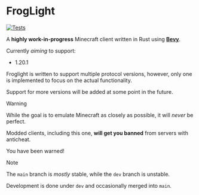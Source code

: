 # FrogLight

[![Tests](https://github.com/EightFactorial/FrogLight/actions/workflows/test.yml/badge.svg)](https://github.com/EightFactorial/FrogLight/actions)

A **highly work-in-progress** Minecraft client written in Rust using **[Bevy](https://bevyengine.org/)**.

Currently *aiming* to support:
- 1.20.1

Froglight is written to support multiple protocol versions, however, only one is implemented to focus on the actual functionality.

Support for more versions will be added at some point in the future.

> [!Warning]
> While the goal is to emulate Minecraft as closely as possible, it will *never* be perfect.
> 
> Modded clients, including this one, **will get you banned** from servers with anticheat.
> 
> You have been warned!

> [!Note]
> The `main` branch is *mostly* stable, while the `dev` branch is unstable.
> 
> Development is done under `dev` and occasionally merged into `main`.
